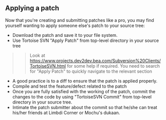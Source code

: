 ## Applying a patch ##

Now that you're creating and submitting patches like a pro, you may find yourself wanting to apply someone else's patch to your source tree:

  * Download the patch and save it to your file system.
  * Use Tortoise SVN "Apply Patch" from top-level directory in your source tree
> > Look at https://www.projects.dev2dev.bea.com/Subversion%20Clients/TortoiseSVN.html for some help if required. You need to search for "Apply Patch" to quickly navigate to the relevant section
  * A good practice is to a diff to ensure that the patch is applied properly.
  * Compile and test the feature/defect related to the patch
  * Once you are fully satisfied with the working of the patch, commit the changes to the code by using "TortoiseSVN Commit" from top-level directory in your source tree.
  * Intimate the patch submitter about the commit so that he/she can treat his/her friends at Limbdi Corner or Mochu's dukaan.